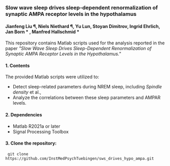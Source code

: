 ### Slow wave sleep drives sleep-dependent renormalization of synaptic AMPA receptor levels in the hypothalamus

#### Jianfeng Liu ¶, Niels Niethard ¶, Yu Lun, Stoyan Dimitrov, Ingrid Ehrlich, Jan Born * , Manfred Hallschmid *

This repository contains Matlab scripts used for the analysis reported in the paper *"Slow Wave Sleep Drives Sleep-Dependent Renormalization of Synaptic AMPA Receptor Levels in the Hypothalamus."*

#### 1. Contents

The provided Matlab scripts were utilized to:<br>
 - Detect sleep-related parameters during NREM sleep, including *Spindle density* et al., <br>
 - Analyze the correlations between these sleep parameters and AMPAR levels.<br>

#### 2. Dependencies

- Matlab R2021a or later
- Signal Processing Toolbox

#### 3. Clone the repository:
     git clone https://github.com/InstMedPsychTuebingen/sws_drives_hypo_ampa.git
